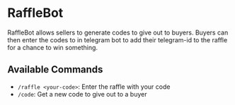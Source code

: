 # RaffleBot

RaffleBot allows sellers to generate codes to give out to buyers. Buyers can then enter the codes to in telegram bot to add their telegram-id to the raffle for a chance to win something.

## Available Commands

- `/raffle <your-code>`: Enter the raffle with your code
- `/code`: Get a new code to give out to a buyer